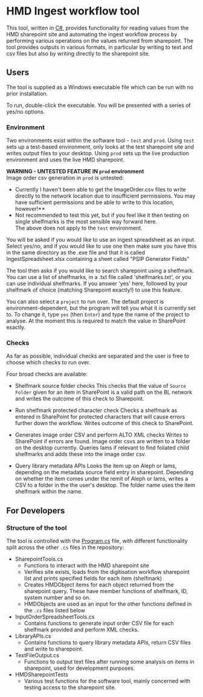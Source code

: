 ﻿# HMD Ingest workflow tool 
This tool, written in [C#](https://en.wikipedia.org/wiki/C_Sharp_(programming_language)), provides functionality for reading values from the HMD sharepoint site and automating the ingest workflow process by performing various operations on the values returned from sharepoint. The tool provides outputs in various formats, in particular by writing to text and csv files but also by writing directly to the sharepoint site.


## Users
The tool is supplied as a Windows executable file which can be run with no prior installation.

To run, double-click the executable. You will be presented with a series of yes/no options.

### Environment

Two environments exist within the software tool - `test` and `prod`. Using `test` sets up a test-based environment, only looks at the test sharepoint site and writes output files to your desktop. Using `prod` sets up the live production environment and uses the live HMD sharepoint. 

**WARNING - UNTESTED FEATURE IN `prod` environment**  
Image order csv generation in `prod` is untested:
- Currently I haven't been able to get the ImageOrder.csv files to write directly to the network location due to insufficient permissions. You may have sufficient permissions and be able to write to this location, however!**
- Not recommended to test this yet, but if you feel like it then testing on single shelfmarks is the most sensible way forward here.  
The above does not apply to the `test` environment.

You will be asked if you would like to use an ingest spreadsheet as an input. Select yes/no, and if you would like to use one then make sure you have this in the same directory as the .exe file and that it is called IngestSpreadsheet.xlsx containing a sheet called "PSIP Generator Fields"

The tool then asks if you would like to search sharepoint using a shelfmark. You can use a list of shelfmarks, in a .txt file called 'shelfmarks.txt', or you can use individual shelfmarks. If you answer 'yes' here, followed by your shelfmark of choice (matching Sharepoint exactly!) to use this feature.

You can also select a `project` to run over. The default project is environment-dependent, but the program will tell you what it is currently set to. To change it, type `yes` (then `Enter`) and type the name of the project to analyse. At the moment 
this is required to match the value in SharePoint exactly.


### Checks
As far as possible, individual checks are separated and the user is free to choose which checks to run over. 

Four broad checks are available:
- Shelfmark source folder checks
This checks that the value of `Source Folder` given for an item in SharePoint is a valid path on the BL network and writes the outcome of this check to Sharepoint.
- Run shelfmark protected character check
Checks a shelfmark as entered in SharePoint for protected characters that will cause errors further down the workflow. Writes outcome of this check to SharePoint.

- Generates image order CSV and perform ALTO XML checks 
Writes to SharePoint if errors are found. Image order csvs are written to a folder on the desktop currently. Queries Iams if relevant to find foliated child shelfmarks and adds these into the image order csv.

- Query library metadata APIs
Looks the item up on Aleph or Iams, depending on the metadata source field entry in sharepoint. Depending on whether the item comes under the remit of Aleph or Iams, writes a CSV to a folder in the the user's desktop. The folder name uses the item shelfmark within the name.


## For Developers
### Structure of the tool
The tool is controlled with the [Program.cs](./Program.cs) file, with different functionality split across the other `.cs` files in the repository: 

- SharepointTools.cs
    - Functions to interact with the HMD sharepoint site
    - Verifies site exists, loads from the digitisation workflow sharepoint list and prints specified fields for each item (shelfmark)
    - Creates HMDObject items for each object returned from the sharepoint query. These have member functions of shelfmark, ID, system number and so on.
    - HMDObjects are used as an input for the other functions defined in the `.cs` files listed below
- InputOrderSpreadsheetTools.cs
    - Contains functions to generate input order CSV file for each shelfmark provided and perform XML checks.
- LibraryAPIs.cs
    - Contains functions to query library metadata APIs, return CSV files and write to sharepoint.
- TextFileOutput.cs
    - Functions to output text files after running some analysis on items in sharepoint, used for development purposes.
- HMDSharepointTests
    - Various test functions for the software tool, mainly concerned with testing access to the sharepoint site.

